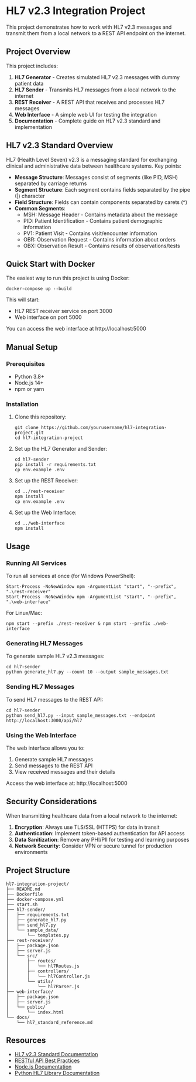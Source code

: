 # HL7 v2.3 Integration Project

This project demonstrates how to work with HL7 v2.3 messages and transmit them from a local network to a REST API endpoint on the internet.

## Project Overview

This project includes:

1. **HL7 Generator** - Creates simulated HL7 v2.3 messages with dummy patient data
2. **HL7 Sender** - Transmits HL7 messages from a local network to the internet
3. **REST Receiver** - A REST API that receives and processes HL7 messages
4. **Web Interface** - A simple web UI for testing the integration
5. **Documentation** - Complete guide on HL7 v2.3 standard and implementation

## HL7 v2.3 Standard Overview

HL7 (Health Level Seven) v2.3 is a messaging standard for exchanging clinical and administrative data between healthcare systems. Key points:

- **Message Structure**: Messages consist of segments (like PID, MSH) separated by carriage returns
- **Segment Structure**: Each segment contains fields separated by the pipe (|) character
- **Field Structure**: Fields can contain components separated by carets (^)
- **Common Segments**:
  - MSH: Message Header - Contains metadata about the message
  - PID: Patient Identification - Contains patient demographic information
  - PV1: Patient Visit - Contains visit/encounter information
  - OBR: Observation Request - Contains information about orders
  - OBX: Observation Result - Contains results of observations/tests

## Quick Start with Docker

The easiest way to run this project is using Docker:

```
docker-compose up --build
```

This will start:
- HL7 REST receiver service on port 3000
- Web interface on port 5000

You can access the web interface at http://localhost:5000

## Manual Setup

### Prerequisites

- Python 3.8+
- Node.js 14+
- npm or yarn

### Installation

1. Clone this repository:
   ```
   git clone https://github.com/yourusername/hl7-integration-project.git
   cd hl7-integration-project
   ```

2. Set up the HL7 Generator and Sender:
   ```
   cd hl7-sender
   pip install -r requirements.txt
   cp env.example .env
   ```

3. Set up the REST Receiver:
   ```
   cd ../rest-receiver
   npm install
   cp env.example .env
   ```

4. Set up the Web Interface:
   ```
   cd ../web-interface
   npm install
   ```

## Usage

### Running All Services

To run all services at once (for Windows PowerShell):

```
Start-Process -NoNewWindow npm -ArgumentList "start", "--prefix", ".\rest-receiver"
Start-Process -NoNewWindow npm -ArgumentList "start", "--prefix", ".\web-interface"
```

For Linux/Mac:
```
npm start --prefix ./rest-receiver & npm start --prefix ./web-interface
```

### Generating HL7 Messages

To generate sample HL7 v2.3 messages:

```
cd hl7-sender
python generate_hl7.py --count 10 --output sample_messages.txt
```

### Sending HL7 Messages

To send HL7 messages to the REST API:

```
cd hl7-sender
python send_hl7.py --input sample_messages.txt --endpoint http://localhost:3000/api/hl7
```

### Using the Web Interface

The web interface allows you to:
1. Generate sample HL7 messages
2. Send messages to the REST API
3. View received messages and their details

Access the web interface at: http://localhost:5000

## Security Considerations

When transmitting healthcare data from a local network to the internet:

1. **Encryption**: Always use TLS/SSL (HTTPS) for data in transit
2. **Authentication**: Implement token-based authentication for API access
3. **Data Sanitization**: Remove any PHI/PII for testing and learning purposes
4. **Network Security**: Consider VPN or secure tunnel for production environments

## Project Structure

```
hl7-integration-project/
├── README.md
├── Dockerfile
├── docker-compose.yml
├── start.sh
├── hl7-sender/
│   ├── requirements.txt
│   ├── generate_hl7.py
│   ├── send_hl7.py
│   └── sample_data/
│       └── templates.py
├── rest-receiver/
│   ├── package.json
│   ├── server.js
│   └── src/
│       ├── routes/
│       │   └── hl7Routes.js
│       ├── controllers/
│       │   └── hl7Controller.js
│       └── utils/
│           └── hl7Parser.js
├── web-interface/
│   ├── package.json
│   ├── server.js
│   └── public/
│       └── index.html
└── docs/
    └── hl7_standard_reference.md
```

## Resources

- [HL7 v2.3 Standard Documentation](https://www.hl7.org/implement/standards/product_brief.cfm?product_id=140)
- [RESTful API Best Practices](https://restfulapi.net/)
- [Node.js Documentation](https://nodejs.org/en/docs/)
- [Python HL7 Library Documentation](https://python-hl7.readthedocs.io/) 